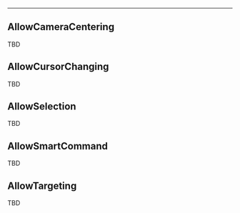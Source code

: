 ___

## AllowCameraCentering

TBD

## AllowCursorChanging

TBD

## AllowSelection

TBD

## AllowSmartCommand

TBD

## AllowTargeting

TBD